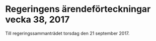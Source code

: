 # Regeringens ärendeförteckningar vecka 38, 2017

Till regeringssammanträdet torsdag den 21 september 2017.
